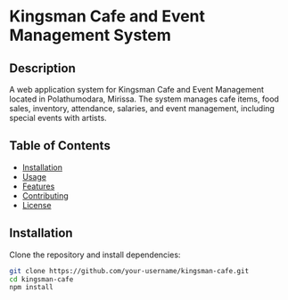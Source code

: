 # Kingsman Cafe and Event Management System

## Description
A web application system for Kingsman Cafe and Event Management located in Polathumodara, Mirissa. The system manages cafe items, food sales, inventory, attendance, salaries, and event management, including special events with artists.

## Table of Contents
- [Installation](#installation)
- [Usage](#usage)
- [Features](#features)
- [Contributing](#contributing)
- [License](#license)

## Installation
Clone the repository and install dependencies:
```bash
git clone https://github.com/your-username/kingsman-cafe.git
cd kingsman-cafe
npm install

